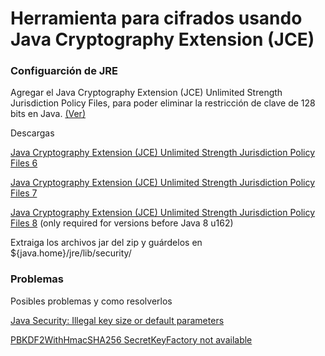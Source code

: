 # Herramienta para cifrados usando Java Cryptography Extension (JCE) 

### Configuarción de JRE 
Agregar el Java Cryptography Extension (JCE) Unlimited Strength Jurisdiction Policy Files, para poder eliminar la restricción de clave de 128 bits en Java. [(Ver)](https://www.javamex.com/tutorials/cryptography/unrestricted_policy_files.shtml) 


Descargas

[Java Cryptography Extension (JCE) Unlimited Strength Jurisdiction Policy Files 6](http://www.oracle.com/technetwork/java/javase/downloads/jce-6-download-429243.html)

[Java Cryptography Extension (JCE) Unlimited Strength Jurisdiction Policy Files 7](http://www.oracle.com/technetwork/java/javase/downloads/jce-7-download-432124.html)

[Java Cryptography Extension (JCE) Unlimited Strength Jurisdiction Policy Files 8](http://www.oracle.com/technetwork/java/javase/downloads/jce8-download-2133166.html) (only required for versions before Java 8 u162)

Extraiga los archivos jar del zip y guárdelos en ${java.home}/jre/lib/security/

### Problemas

Posibles problemas y como resolverlos

[Java Security: Illegal key size or default parameters](https://stackoverflow.com/questions/6481627/java-security-illegal-key-size-or-default-parameters/6481658#6481658)

[PBKDF2WithHmacSHA256 SecretKeyFactory not available](https://stackoverflow.com/questions/47392965/pbkdf2withhmacsha512-secretkeyfactory-not-available)

